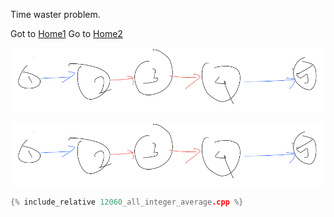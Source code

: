 Time waster problem.

Got to [Home1](https://github.com/klmahmood/hello-world) <!-- problem From Git pages it goes to github -->
Go to [Home2](../../../README.md)


![The Graph](12060/12060.png)

![The Graph](12060.png)


```cpp
{% include_relative 12060_all_integer_average.cpp %}
```



<!--
Notes for Me:
Formatted.
Cross-platform
Tested.
-->
